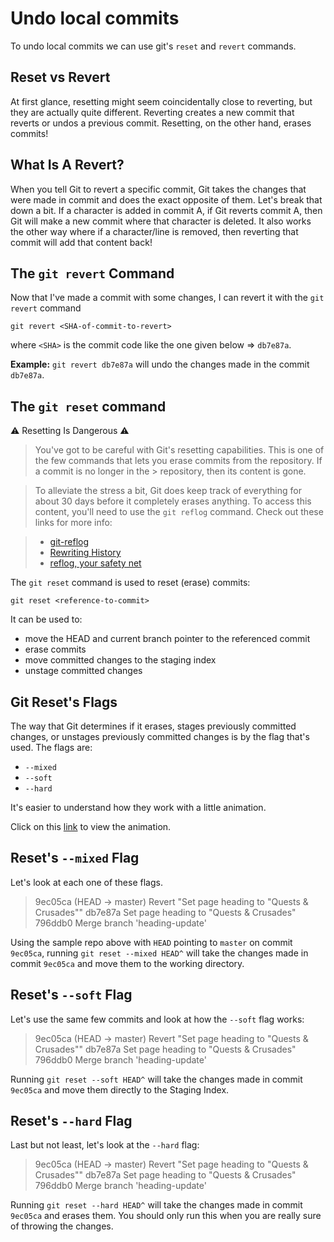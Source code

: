 # Undo local commits 

To undo local commits we can use git's ```reset``` and ```revert``` commands.

## Reset vs Revert
At first glance, resetting might seem coincidentally close to reverting, but they are actually quite different. Reverting creates a new commit that reverts or undos a previous commit. Resetting, on the other hand, erases commits!

## What Is A Revert?
When you tell Git to revert a specific commit, Git takes the changes that were made in commit and does the exact opposite of them. Let's break that down a bit. If a character is added in commit A, if Git reverts commit A, then Git will make a new commit where that character is deleted. It also works the other way where if a character/line is removed, then reverting that commit will add that content back!

## The ```git revert``` Command

Now that I've made a commit with some changes, I can revert it with the ```git revert``` command

```git revert <SHA-of-commit-to-revert>```

where ```<SHA>``` is the commit code like the one given below => ```db7e87a```.
  
**Example:** ```git revert db7e87a``` will undo the changes made in the commit ```db7e87a```.

## The ```git reset``` command

⚠️ Resetting Is Dangerous ⚠️

> You've got to be careful with Git's resetting capabilities. This is one of the few commands that lets you erase commits from the repository. If a commit is no longer in the    > repository, then its content is gone.

> To alleviate the stress a bit, Git does keep track of everything for about 30 days before it completely erases anything. To access this content, you'll need to use the 
> ```git reflog``` command. Check out these links for more info:

> * [git-reflog](https://git-scm.com/docs/git-reflog)
> * [Rewriting History](https://www.atlassian.com/git/tutorials/rewriting-history)
> * [reflog, your safety net](http://gitready.com/intermediate/2009/02/09/reflog-your-safety-net.html)

The ```git reset``` command is used to reset (erase) commits:

```git reset <reference-to-commit>```

It can be used to:
* move the HEAD and current branch pointer to the referenced commit
* erase commits
* move committed changes to the staging index
* unstage committed changes

## Git Reset's Flags
The way that Git determines if it erases, stages previously committed changes, or unstages previously committed changes is by the flag that's used. The flags are:

* ```--mixed```
* ```--soft```
* ```--hard```

It's easier to understand how they work with a little animation.

Click on this [link](https://youtu.be/UN7ki2G2yKc) to view the animation.

## Reset's ```--mixed``` Flag
Let's look at each one of these flags.

>  9ec05ca (HEAD -> master) Revert "Set page heading to "Quests & Crusades""
>  db7e87a Set page heading to "Quests & Crusades"
>  796ddb0 Merge branch 'heading-update'

Using the sample repo above with ```HEAD``` pointing to ```master``` on commit ```9ec05ca```, running ```git reset --mixed HEAD^``` will take the changes made in commit ```9ec05ca``` and move them to the working directory.

## Reset's ```--soft``` Flag
Let's use the same few commits and look at how the  ```--soft``` flag works:

> 9ec05ca (HEAD -> master) Revert "Set page heading to "Quests & Crusades""
> db7e87a Set page heading to "Quests & Crusades"
> 796ddb0 Merge branch 'heading-update'

Running ```git reset --soft HEAD^``` will take the changes made in commit ```9ec05ca``` and move them directly to the Staging Index.

## Reset's ```--hard``` Flag
Last but not least, let's look at the ```--hard``` flag:

> 9ec05ca (HEAD -> master) Revert "Set page heading to "Quests & Crusades""
> db7e87a Set page heading to "Quests & Crusades"
> 796ddb0 Merge branch 'heading-update'

Running ```git reset --hard HEAD^``` will take the changes made in commit ```9ec05ca``` and erases them.
You should only run this when you are really sure of throwing the changes.
